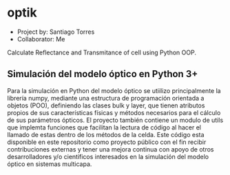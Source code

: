 # optik
* Project by: Santiago Torres 
* Collaborator: Me

Calculate Reflectance and Transmitance of cell using Python OOP.

## Simulación del modelo óptico en Python 3+

Para la simulación en Python del modelo óptico se utiilizo principalmente la librería numpy, mediante una estructura de programación orientada a objetos (POO), definiendo las clases bulk y layer, que tienen atributos propios de sus características físicas y métodos necesarios para el cálculo de sus parámetros ópticos.
El proyecto también contiene un modulo de utils que implemta funciones que facilitan la lectura de código al hacer el llamado de estas dentro de los métodos de la celda. 
Este código esta disponible en este repositorio como proyecto público con el fin recibir contribuciones externas y tener una mejora continua con apoyo de otros desarrolladores y/o cientificos interesados en la simulación del modelo óptico en sistemas multicapa.
